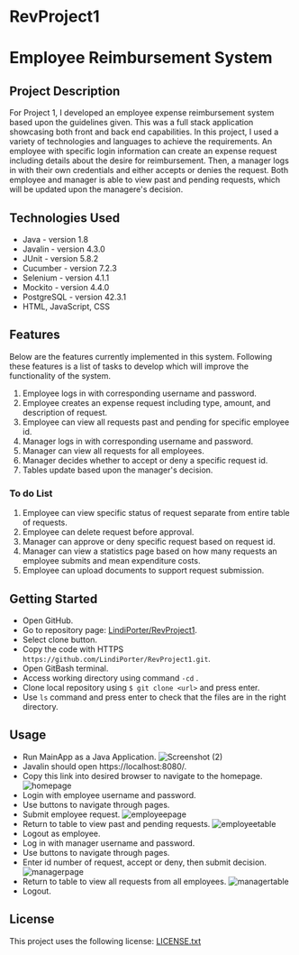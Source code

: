 # RevProject1
# Employee Reimbursement System

## Project Description
For Project 1, I developed an employee expense reimbursement system based upon the guidelines given. This was a full stack application showcasing both front and back end capabilities. In this project, I used a variety of technologies and languages to achieve the requirements. An employee with specific login information can create an expense request including details about the desire for reimbursement. Then, a manager logs in with their own credentials and either accepts or denies the request. Both employee and manager is able to view past and pending requests, which will be updated upon the managere's decision. 

## Technologies Used
  * Java - version 1.8
  * Javalin - version 4.3.0
  * JUnit - version 5.8.2
  * Cucumber - version 7.2.3
  * Selenium - version 4.1.1
  * Mockito - version 4.4.0
  * PostgreSQL - version 42.3.1
  * HTML, JavaScript, CSS
  
## Features
Below are the features currently implemented in this system. Following these features is a list of tasks to develop which will improve the functionality of the system.

  1. Employee logs in with corresponding username and password.
  2. Employee creates an expense request including type, amount, and description of request.
  3. Employee can view all requests past and pending for specific employee id.
  4. Manager logs in with corresponding username and password.
  5. Manager can view all requests for all employees.
  6. Manager decides whether to accept or deny a specific request id.
  7. Tables update based upon the manager's decision.
  
  ### To do List
  1. Employee can view specific status of request separate from entire table of requests.
  2. Employee can delete request before approval.
  3. Manager can approve or deny specific request based on request id.
  4. Manager can view a statistics page based on how many requests an employee submits and mean expenditure costs.
  5. Employee can upload documents to support request submission.


## Getting Started
* Open GitHub.
* Go to repository page: [LindiPorter/RevProject1](https://github.com/LindiPorter/RevProject1).
* Select clone button.
* Copy the code with HTTPS ``https://github.com/LindiPorter/RevProject1.git``.
* Open GitBash terminal.
* Access working directory using command ``-cd`` <directory-name>.
* Clone local repository using ``$ git clone <url>`` and press enter.
* Use ``ls`` command and press enter to check that the files are in the right directory.

## Usage
* Run MainApp as a Java Application. ![Screenshot (2)](https://user-images.githubusercontent.com/101131753/165631658-a0d47611-e2fa-4fb8-932b-c73e80cc5055.png)
* Javalin should open https://localhost:8080/.
* Copy this link into desired browser to navigate to the homepage. ![homepage](https://user-images.githubusercontent.com/101131753/165634501-481f7aab-b21a-479f-a69a-5d3f1e470343.png)
* Login with employee username and password.
* Use buttons to navigate through pages. 
* Submit employee request. ![employeepage](https://user-images.githubusercontent.com/101131753/165634675-f48aec53-07c8-44b0-9f99-63ff4a994956.png)
* Return to table to view past and pending requests. ![employeetable](https://user-images.githubusercontent.com/101131753/165634821-4045e219-7026-46d6-b153-be087978dfd5.png)
* Logout as employee. 
* Log in with manager username and password.
* Use buttons to navigate through pages.
* Enter id number of request, accept or deny, then submit decision. ![managerpage](https://user-images.githubusercontent.com/101131753/165635136-cef01f37-352d-485e-b1a6-d4ccfefc6680.png)
* Return to table to view all requests from all employees. ![managertable](https://user-images.githubusercontent.com/101131753/165635241-8e30aaa9-a29d-496d-9f75-6dabcdc487f5.png)
* Logout. 
 
## License
This project uses the following license: [LICENSE.txt](https://github.com/LindiPorter/RevProject1/files/8577783/LICENSE.txt)
